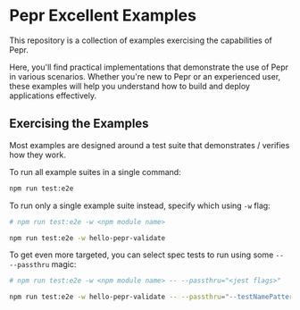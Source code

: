 # Pepr Excellent Examples

This repository is a collection of examples exercising the capabilities of Pepr.

Here, you'll find practical implementations that demonstrate the use of Pepr in various scenarios. Whether you're new to Pepr or an experienced user, these examples will help you understand how to build and deploy applications effectively.

## Exercising the Examples

Most examples are designed around a test suite that demonstrates / verifies how they work.

To run all example suites in a single command:

```sh
npm run test:e2e
```

To run only a single example suite instead, specify which using `-w` flag:

```sh
# npm run test:e2e -w <npm module name>

npm run test:e2e -w hello-pepr-validate 
```

To get even more targeted, you can select spec tests to run using some `-- --passthru` magic:

```sh
# npm run test:e2e -w <npm module name> -- --passthru="<jest flags>"

npm run test:e2e -w hello-pepr-validate -- --passthru="--testNamePattern='validate creates'"
```